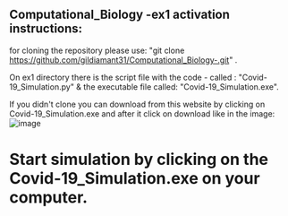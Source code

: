 ## Computational_Biology -ex1 activation instructions:
for cloning the repository please use: "git clone https://github.com/gildiamant31/Computational_Biology-.git" .

On ex1 directory there is the script file with the code - called : "Covid-19_Simulation.py" & the executable file called: "Covid-19_Simulation.exe".

If you didn't clone you can download from this website by clicking on Covid-19_Simulation.exe and after it click on download like in the image:
![image](https://user-images.githubusercontent.com/73181675/164972538-f984f265-dc73-4596-8265-d79855587015.png)

# Start simulation by clicking on the Covid-19_Simulation.exe on your computer.
